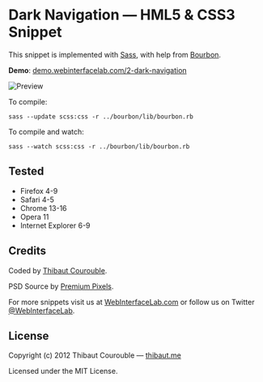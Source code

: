 # Dark Navigation — HML5 & CSS3 Snippet

This snippet is implemented with [Sass](https://github.com/nex3/sass), with help from [Bourbon](https://github.com/thoughtbot/bourbon).

**Demo**: [demo.webinterfacelab.com/2-dark-navigation](http://demo.webinterfacelab.com/2-dark-navigation/)

![Preview](http://www.webinterfacelab.com/snippets/dark-navigation/preview.png)

To compile:

`sass --update scss:css -r ../bourbon/lib/bourbon.rb`

To compile and watch:

`sass --watch scss:css -r ../bourbon/lib/bourbon.rb`

## Tested

* Firefox 4-9
* Safari 4-5
* Chrome 13-16
* Opera 11
* Internet Explorer 6-9

## Credits

Coded by [Thibaut Courouble](http://github.com/Thibaut).

PSD Source by [Premium Pixels](http://www.premiumpixels.com/freebies/dark-navigation-menu-psd/).

For more snippets visit us at [WebInterfaceLab.com](http://www.webinterfacelab.com) or follow us on Twitter [@WebInterfaceLab](http://twitter.com/WebInterfaceLab).

## License

Copyright (c) 2012 Thibaut Courouble — [thibaut.me](http://thibaut.me)

Licensed under the MIT License.